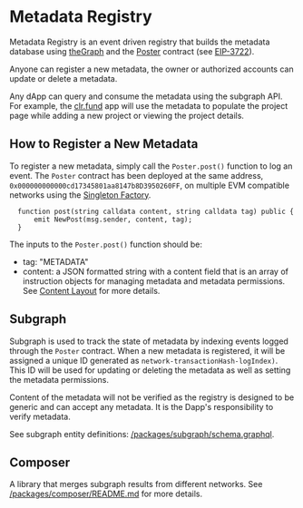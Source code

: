 # Metadata Registry
Metadata Registry is an event driven registry that builds the metadata database using [theGraph](https://thegraph.com/en/) and the [Poster](https://github.com/onPoster/contract) contract (see [EIP-3722](https://eips.ethereum.org/EIPS/eip-3722)).

Anyone can register a new metadata, the owner or authorized accounts can update or delete a metadata.

Any dApp can query and consume the metadata using the subgraph API.  For example, the [clr.fund](https://clr.fund/#/) app will use the metadata to populate the project page while adding a new project or viewing the project details.

## How to Register a New Metadata
To register a new metadata, simply call the `Poster.post()` function to log an event. The `Poster` contract has been deployed at the same address, `0x000000000000cd17345801aa8147b8D3950260FF`, on multiple EVM compatible networks using the [Singleton Factory](https://eips.ethereum.org/EIPS/eip-2470).

```
  function post(string calldata content, string calldata tag) public {
      emit NewPost(msg.sender, content, tag);
  }
```

The inputs to the `Poster.post()` function should be:
* tag: "METADATA"
* content: a JSON formatted string with a content field that is an array of instruction objects for managing metadata and metadata permissions. See [Content Layout](docs/poster-content-layout.md) for more details.

## Subgraph
Subgraph is used to track the state of metadata by indexing events logged through the `Poster` contract.  When a new metadata is registered, it will be assigned a unique ID generated as `network-transactionHash-logIndex)`. This ID will be used for updating or deleting the metadata as well as setting the metadata permissions.

Content of the metadata will not be verified as the registry is designed to be generic and can accept any metadata. It is the Dapp's responsibility to verify metadata.

See subgraph entity definitions: [/packages/subgraph/schema.graphql](./packages/subgraph/schema.graphql).


## Composer
A library that merges subgraph results from different networks.
See [/packages/composer/README.md](/packages/composer/README.md) for more details.




